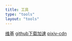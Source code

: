 ```yaml
---
title: 工具
type: "tools"
layout: "tools"
---
```


<div class="card">
            <div class="card-header">
                <div>
                    <a href="https://wiki.tokisaki.top" target="_blank">维基</a>
                    <a href="https://github.tokisaki.top" target="_blank">github下载加速</a>
                    <a href="https://pixiv-img.tokisaki.top" target="_blank">pixiv-cdn</a>
                </div>
            </div>
</div>